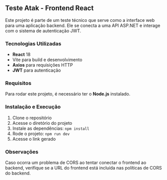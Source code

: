 ## Teste Atak - Frontend React
Este projeto é parte de um teste técnico que serve como a interface web para uma aplicação backend. Ele se conecta a uma API ASP.NET e interage com o sistema de autenticação JWT.

### Tecnologias Utilizadas
- **React** 18
- Vite para build e desenvolvimento
- **Axios** para requisições HTTP
- **JWT** para autenticação

### Requisitos
Para rodar este projeto, é necessário ter o **Node.js** instalado.

### Instalação e Execução
1. Clone o repositório
2. Acesse o diretório do projeto
3. Instale as dependências: ```npm install```
4. Rode o projeto: ```npm run dev```
5. Acesse o link gerado

### Observações
Caso ocorra um problema de CORS ao tentar conectar o frontend ao backend, verifique se a URL do frontend está incluída nas políticas de CORS do backend.
